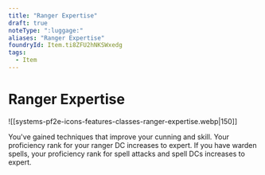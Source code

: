 ```yaml
---
title: "Ranger Expertise"
draft: true
noteType: ":luggage:"
aliases: "Ranger Expertise"
foundryId: Item.ti8ZFU2hNKSWxedg
tags:
  - Item
---
```


# Ranger Expertise
![[systems-pf2e-icons-features-classes-ranger-expertise.webp|150]]

You've gained techniques that improve your cunning and skill. Your proficiency rank for your ranger DC increases to expert. If you have warden spells, your proficiency rank for spell attacks and spell DCs increases to expert.
